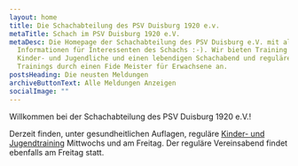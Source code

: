 ```yaml
---
layout: home
title: Die Schachabteilung des PSV Duisburg 1920 e.v.
metaTitle: Schach im PSV Duisburg 1920 e.V.
metaDesc: Die Homepage der Schachabteilung des PSV Duisburg e.V. mit allen
  Informationen für Interessenten des Schachs :-). Wir bieten Training für
  Kinder- und Jugendliche und einen lebendigen Schachabend und reguläre
  Trainings durch einen Fide Meister für Erwachsene an.
postsHeading: Die neusten Meldungen
archiveButtonText: Alle Meldungen Anzeigen
socialImage: ""
---
```

Willkommen bei der Schachabteilung des PSV Duisburg 1920 e.V.!

Derzeit finden, unter gesundheitlichen Auflagen, reguläre [Kinder- und Jugendtraining](psv-schach.de/training/index.html) Mittwochs und am Freitag. Der reguläre Vereinsabend findet ebenfalls am Freitag statt.
